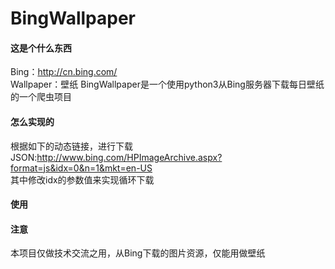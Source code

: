 # BingWallpaper
#### 这是个什么东西
Bing：http://cn.bing.com/  
Wallpaper：壁纸
BingWallpaper是一个使用python3从Bing服务器下载每日壁纸的一个爬虫项目  
#### 怎么实现的  
根据如下的动态链接，进行下载
JSON:http://www.bing.com/HPImageArchive.aspx?format=js&idx=0&n=1&mkt=en-US  
其中修改idx的参数值来实现循环下载
#### 使用

#### 注意
本项目仅做技术交流之用，从Bing下载的图片资源，仅能用做壁纸
